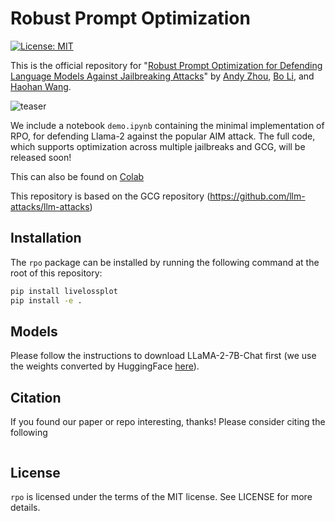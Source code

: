 # Robust Prompt Optimization

[![License: MIT](https://img.shields.io/badge/License-MIT-yellow.svg)](https://opensource.org/licenses/MIT)

This is the official repository for "[Robust Prompt Optimization for Defending Language Models Against Jailbreaking Attacks]()" by [Andy Zhou](https://andyz245.github.io/), [Bo Li](https://aisecure.github.io/), and [Haohan Wang](https://haohanwang.github.io/).

![teaser](https://ibb.co/8Xqh8bQ)

We include a notebook `demo.ipynb`  containing the minimal implementation of RPO, for defending Llama-2 against the popular AIM attack. The full code, which supports optimization across multiple jailbreaks and GCG, will be released soon!

This can also be found on [Colab](https://colab.research.google.com/drive/1dinZSyP1E4KokSLPcCh1JQFUFsN-WV--?usp=sharing)

This repository is based on the GCG repository (https://github.com/llm-attacks/llm-attacks)


## Installation

The `rpo` package can be installed by running the following command at the root of this repository:

```bash
pip install livelossplot
pip install -e .
```

## Models

Please follow the instructions to download LLaMA-2-7B-Chat first (we use the weights converted by HuggingFace [here](https://huggingface.co/meta-llama/Llama-2-7b-hf)).  


## Citation
If you found our paper or repo interesting, thanks! Please consider citing the following

```

```

## License
`rpo` is licensed under the terms of the MIT license. See LICENSE for more details.



